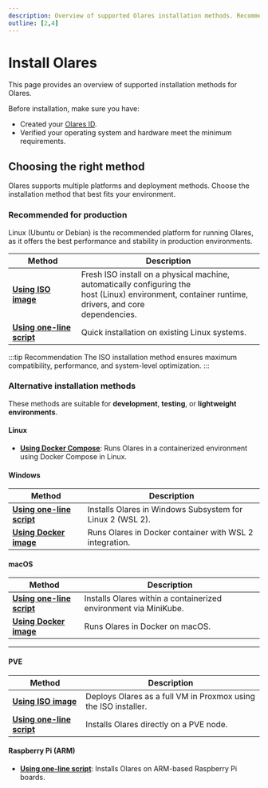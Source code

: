 ```yaml
---
description: Overview of supported Olares installation methods. Recommended for Linux environments via ISO image or installation script. Other platforms like macOS, Windows, PVE, and Raspberry Pi are supported for testing and development.
outline: [2,4]
---
```


# Install Olares

This page provides an overview of supported installation methods for Olares.

Before installation, make sure you have:
- Created your [Olares ID](create-olares-id.md).
- Verified your operating system and hardware meet the minimum requirements.

## Choosing the right method

Olares supports multiple platforms and deployment methods. Choose the installation method that best fits your environment.

### Recommended for production

Linux (Ubuntu or Debian) is the recommended platform for running Olares, as it offers the best performance and stability in production environments.

| Method                                               | Description |
|------------------------------------------------------|--------------|
| [**Using ISO image**](install-linux-iso.md)          | Fresh ISO install on a physical machine, automatically configuring the <br/>host (Linux) environment, container runtime, drivers, and core <br/>dependencies. |
| [**Using one-line script**](install-linux-script.md) | Quick installation on existing Linux systems. |

:::tip Recommendation
The ISO installation method ensures maximum compatibility, performance, and system-level optimization.
:::

### Alternative installation methods

These methods are suitable for **development**, **testing**, or **lightweight environments**. 

#### Linux

- [**Using Docker Compose**](install-linux-docker.md): Runs Olares in a containerized environment using Docker Compose in Linux.


#### Windows

| Method                                                 | Description                                              |  
|--------------------------------------------------------|----------------------------------------------------------| 
| [**Using one-line script**](install-windows-script.md) | Installs Olares in Windows Subsystem for Linux 2 (WSL 2). |
| [**Using Docker image**](install-windows-docker.md)           | Runs Olares in Docker container with WSL 2 integration.  |

#### macOS

| Method                                         | Description                                                     |  
|------------------------------------------------|-----------------------------------------------------------------| 
| [**Using one-line script**](install-mac-script.md) | Installs Olares within a containerized environment via MiniKube. |  
| [**Using Docker image**](install-mac-docker.md) | Runs Olares in Docker on macOS.                          |  
---

#### PVE

| Method                                          | Description | 
|-------------------------------------------------|--------------| 
| [**Using ISO image**](install-pve-iso.md)             | Deploys Olares as a full VM in Proxmox using the ISO installer. | 
| [**Using one-line script**](install-pve-script.md) | Installs Olares directly on a PVE node. | 

 #### Raspberry Pi (ARM)

- [**Using one-line script**](install-raspberry-pi.md): Installs Olares on ARM-based Raspberry Pi boards. 

